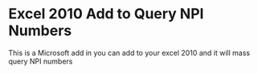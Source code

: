 # Excel 2010 Add to Query NPI Numbers
This is a Microsoft add in you can add to your excel 2010 and it will mass query NPI numbers
